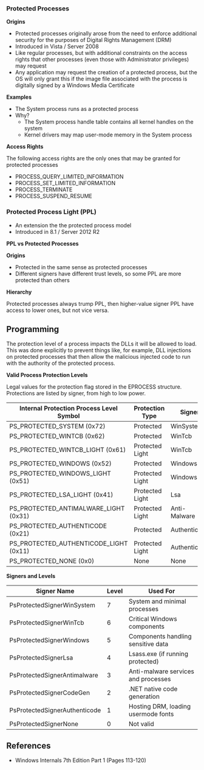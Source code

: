 ### Protected Processes

**Origins**

- Protected processes originally arose from the need to enforce additional security for the purposes of Digital Rights Management (DRM)
- Introduced in Vista / Server 2008
- Like regular processes, but with additional constraints on the access rights that other processes (even those with Administrator privileges) may request
- Any application may request the creation of a protected process, but the OS will only grant this if the image file associated with the process is digitally signed by a Windows Media Certificate

**Examples**

- The System process runs as a protected process
- Why?
    - The System process handle table contains all kernel handles on the system
    - Kernel drivers may map user-mode memory in the System process

**Access Rights**

The following access rights are the only ones that may be granted for protected processes

- PROCESS_QUERY_LIMITED_INFORMATION
- PROCESS_SET_LIMITED_INFORMATION
- PROCESS_TERMINATE
- PROCESS_SUSPEND_RESUME

### Protected Process Light (PPL)

- An extension the the protected process model
- Introduced in 8.1 / Server 2012 R2

**PPL vs Protected Processes**

**Origins**

- Protected in the same sense as protected processes
- Different signers have different trust levels, so some PPL are more protected than others

**Hierarchy**

Protected processes always trump PPL, then higher-value signer PPL have access to lower ones, but not vice versa.

## Programming

The protection level of a process impacts the DLLs it will be allowed to load. This was done explicitly to prevent things like, for example, DLL injections on protected processes that then allow the malicious injected code to run with the authority of the protected process.

**Valid Process Protection Levels**

Legal values for the protection flag stored in the EPROCESS structure. Protections are listed by signer, from high to low power.

| Internal Protection Process Level Symbol | Protection Type | Signer       |
|------------------------------------------|-----------------|--------------|
| PS_PROTECTED_SYSTEM (0x72)               | Protected       | WinSystem    |
| PS_PROTECTED_WINTCB (0x62)               | Protected       | WinTcb       |
| PS_PROTECTED_WINTCB_LIGHT (0x61)         | Protected Light | WinTcb       |
| PS_PROTECTED_WINDOWS (0x52)              | Protected       | Windows      |
| PS_PROTECTED_WINDOWS_LIGHT (0x51)        | Protected Light | Windows      |
| PS_PROTECTED_LSA_LIGHT (0x41)            | Protected Light | Lsa          |
| PS_PROTECTED_ANTIMALWARE_LIGHT (0x31)    | Protected Light | Anti-Malware |
| PS_PROTECTED_AUTHENTICODE (0x21)         | Protected       | Authenticode |
| PS_PROTECTED_AUTHENTICODE_LIGHT (0x11)   | Protected Light | Authenticode |
| PS_PROTECTED_NONE (0x0)                  | None            | None         |

**Signers and Levels**

| Signer Name                   | Level | Used For                            |
|-------------------------------|-------|-------------------------------------|
| PsProtectedSignerWinSystem    | 7     | System and minimal processes        |
| PsProtectedSignerWinTcb       | 6     | Critical Windows components         |
| PsProtectedSignerWindows      | 5     | Components handling sensitive data  |
| PsProtectedSignerLsa          | 4     | Lsass.exe (if running protected)    |
| PsProtectedSignerAntimalware  | 3     | Anti-malware services and processes |
| PsProtectedSignerCodeGen      | 2     | .NET native code generation         |
| PsProtectedSignerAuthenticode | 1     | Hosting DRM, loading usermode fonts |
| PsProtectedSignerNone         | 0     | Not valid                           |

## References

- Windows Internals 7th Edition Part 1 (Pages 113-120)